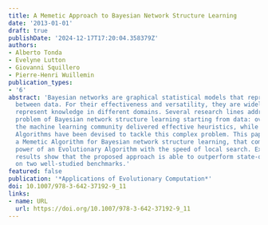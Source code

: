 ```yaml
---
title: A Memetic Approach to Bayesian Network Structure Learning
date: '2013-01-01'
draft: true
publishDate: '2024-12-17T17:20:04.358379Z'
authors:
- Alberto Tonda
- Evelyne Lutton
- Giovanni Squillero
- Pierre-Henri Wuillemin
publication_types:
- '6'
abstract: 'Bayesian networks are graphical statistical models that represent inference
  between data. For their effectiveness and versatility, they are widely adopted to
  represent knowledge in different domains. Several research lines address the NP-hard
  problem of Bayesian network structure learning starting from data: over the years,
  the machine learning community delivered effective heuristics, while different Evolutionary
  Algorithms have been devised to tackle this complex problem. This paper presents
  a Memetic Algorithm for Bayesian network structure learning, that combines the exploratory
  power of an Evolutionary Algorithm with the speed of local search. Experimental
  results show that the proposed approach is able to outperform state-of-the-art heuristics
  on two well-studied benchmarks.'
featured: false
publication: '*Applications of Evolutionary Computation*'
doi: 10.1007/978-3-642-37192-9_11
links:
- name: URL
  url: https://doi.org/10.1007/978-3-642-37192-9_11
---
```


